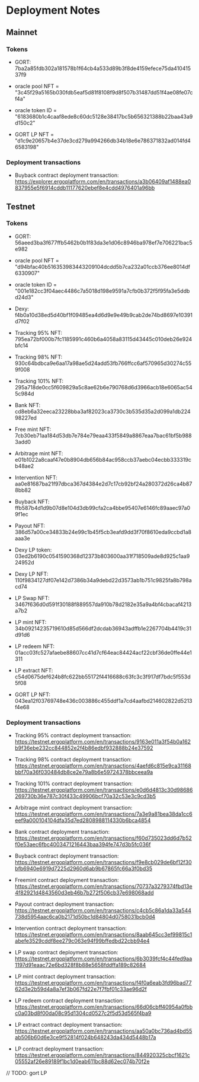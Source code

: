 # Deployment Notes

## Mainnet

### Tokens

* GORT: 7ba2a85fdb302a181578b1f64cb4a533d89b3f8de4159efece75da41041537f9
* oracle pool NFT = "3c45f29a5165b030fdb5eaf5d81f8108f9d8f507b31487dd51f4ae08fe07cf4a"
* oracle token ID = "6183680b1c4caaf8ede8c60dc5128e38417bc5b656321388b22baa43a9d150c2"

* GORT LP NFT = "d1c9e20657b4e37de3cd279a994266db34b18e6e786371832ad014fd46583198"

### Deployment transactions

* Buyback contract deployment transaction:
https://explorer.ergoplatform.com/en/transactions/a3b06409af1488ea0837955e5f6914cddb11177620ebef8e4cdd4976401a96bb

## Testnet

### Tokens

* GORT: 56aeed3ba3f677ffb5462b0b1f83da3e1d06c8946ba978ef7e706221bac5e982
* oracle pool NFT = "d94bfac40b516353983443209104dcdd5b7ca232a01ccb376ee8014df6330907"
* oracle token ID = "001e182cc3f04aec4486c7a5018d198e9591a7cfb0b372f5f95fa3e5ddbd24d3"

* Dexy: f4b0a10d38ed5d40bf1f09485ea4d6d9e9e49b9cab2de74bd8697e10391d7f02

* Tracking 95% NFT: 795ea72bf000b7fc1185991c460b6a4058a83115d43445c010deb26e924bfc14
* Tracking 98% NFT: 930c64bdbca9e6aa17a98ae5d24add53fb766ffcc6af570965d30274c559f008
* Tracking 101% NFT: 295a718de0cc5f609829a5c8ae62b6e790768d6d3966acb18e6065ac545c984d

* Bank NFT: cd8eb6a32eeca23228bba3af82023ca3730c3b535d35a2d099a1db22498227ed
* Free mint NFT: 7cb30eb71aa184d53db7e784e79eaa433f5849a8867eaa7bac61bf5b9883add0
* Arbitrage mint NFT: e01b1022a8caaf47e0b8904db656b84ac958ccb37aebc04ecbb333319cb48ae2
* Intervention NFT: aa0e81687ba21f97dbca367d4384e2d7c17cb92bf24a280372d26ca4b878bb82
* Buyback NFT: ffb587b4d1d9b07d8e104d3db99cfa2ca4bbe95407e6146fc89aaec97a09f1ec
* Payout NFT: 386d57a00ce34833b24e99c1b45f5cb3eafd9dd3f70f8610eda9ccbd1a8aaa3e

* Dexy LP token: 03ed2b6190c0541590368d12373b803600aa31f718509ade8d925c1aa924952d

* Dexy LP NFT: 110f9834127df07e142d7386b34a9debd22d3573ab1b751c9825fa8b798acd74
* LP Swap NFT: 3467f636d0d591f30188f889557da910b78d2182e35a9a4bf4cbacaf4213a7b2
* LP mint NFT: 34b09214235719610d85d566df2dcdab36943adffb1e2267704b4419c31d91d6
* LP redeem NFT: 01acc03fc527afaebe88607cc41d7cf64eac84424acf22cbf36de0ffe44e1311
* LP extract NFT: c54d0675def624b8fc622bb55172f4416688c63fc3c3f917df7bdc5f553d5f08

* GORT LP NFT: 043ea12f03769748e436c003886c455ddf1a7cd4aafbd214602822d5213f4e68

### Deployment transactions

* Tracking 95% contract deployment transaction:
https://testnet.ergoplatform.com/en/transactions/9163e011a3f54b0a162b9f36ebe232cc844852e2f4b86edbf932888b24e37592

* Tracking 98% contract deployment transaction:
https://testnet.ergoplatform.com/en/transactions/4aefd6c815e9ca31168bbf70a36f030484db8ce2e79a8b6e59724378bbceea9a

* Tracking 101% contract deployment transaction:
https://testnet.ergoplatform.com/en/transactions/e0d6d4813c30d98686269730b36e787c30f433c49906bcf70a32c53e3c9cd3b5

* Arbitrage mint contract deployment transaction:
https://testnet.ergoplatform.com/en/transactions/7a3e9a81bea38da1cc6eef9a000104104dfa35d7ed2808988114330b6bca4854

* Bank contract deployment transaction:
https://testnet.ergoplatform.com/en/transactions/f60d735023dd6d7b52f0e53aec6fbc4003471216443baa394fe747d3b5fc036f

* Buyback contract deployment transaction:
https://testnet.ergoplatform.com/en/transactions/f9e8cb029de6bf12f30bfb6940e6919d7225d2960d6ab9b67865fc66a3f0bd35

* Freemint contract deployment transaction:
https://testnet.ergoplatform.com/en/transactions/70737a3279374fbd13e4f82921d4843560d3eb46b7b272f506cb37e698068add

* Payout contract deployment transaction:
https://testnet.ergoplatform.com/en/transactions/c4cb5c86a1da33a544738d5954aac6ca0b2171d50bc1d84804d0758031bcb0d4

* Intervention contract deployment transaction:
https://testnet.ergoplatform.com/en/transactions/8aab645cc3ef99815c1abefe3529cddf8ee279c063e94f99bffedbd22cbb94e4

* LP swap contract deployment transaction:
https://testnet.ergoplatform.com/en/transactions/6b3039fcf4c44fed9aa1197d91eaac72e6bd328f8b88e5658fddffa189c82684

* LP mint contract deployment transaction:
https://testnet.ergoplatform.com/en/transactions/f4f0a6eab3fd96bad7762d3e2b59d4a8a7ef3b067fd22e7f7fbf01c33ae96d2f

* LP redeem contract deployment transaction:
https://testnet.ergoplatform.com/en/transactions/66d06cbff40954a0fbbc0a03bd8f00da08c95d1304cd0527c2f5d53d565f4ba9

* LP extract contract deployment transaction:
https://testnet.ergoplatform.com/en/transactions/aa50a0bc736ad4bd55ab506b60d6e3ce9f52814f024b648243da434d5448b17a

* LP contract deployment transaction:
https://testnet.ergoplatform.com/en/transactions/844920325cbcf1621c05552af26e89189f1bc1d0eab611bc88d62ec074b70f2e


// TODO: gort LP